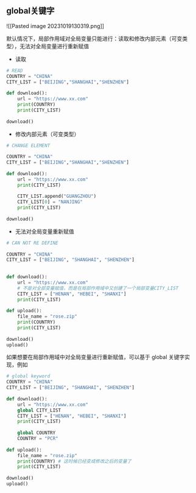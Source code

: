 ## global关键字

![[Pasted image 20231019130319.png]]

默认情况下，局部作用域对全局变量只能进行：读取和修改内部元素（可变类型），无法对全局变量进行重新赋值

- 读取
```python
# READ  
COUNTRY = "CHINA"  
CITY_LIST = ["BEIJING","SHANGHAI","SHENZHEN"]  
  
def download():  
    url = "https://www.xx.com"  
    print(COUNTRY)  
    print(CITY_LIST)  
  
download()
```

- 修改内部元素（可变类型）
```python
# CHANGE ELEMENT  
  
COUNTRY = "CHINA"  
CITY_LIST = ["BEIJING","SHANGHAI","SHENZHEN"]  
  
def download():  
    url = "https://www.xx.com"  
    print(CITY_LIST)  
  
    CITY_LIST.append("GUANGZHOU")  
    CITY_LIST[0] = "NANJING"  
    print(CITY_LIST)  
  
download()
```

- 无法对全局变量重新赋值
```python
# CAN NOT RE DEFINE  
  
COUNTRY = "CHINA"  
CITY_LIST = ["BEIJING", "SHANGHAI", "SHENZHEN"]  
  
  
def download():  
    url = "https://www.xx.com"  
    # 不是对全部变量赋值，而是在局部作用域中又创建了一个局部变量CITY_LIST  
    CITY_LIST = ["HENAN", "HEBEI", "SHANXI"]  
    print(CITY_LIST)  
  
def upload():  
    file_name = "rose.zip"  
    print(COUNTRY)  
    print(CITY_LIST)  
  
download()  
upload()
```


如果想要在局部作用域中对全局变量进行重新赋值，可以基于 global 关键字实现，例如

```python
# global keyword  
COUNTRY = "CHINA"  
CITY_LIST = ["BEIJING", "SHANGHAI", "SHENZHEN"]  
  
def download():  
    url = "https://www.xx.com"  
    global CITY_LIST  
    CITY_LIST = ["HENAN", "HEBEI", "SHANXI"]  
    print(CITY_LIST)  
      
    global COUNTRY  
    COUNTRY = "PCR"  
  
def upload():  
    file_name = "rose.zip"  
    print(COUNTRY) # 这时候已经变成修改之后的变量了  
    print(CITY_LIST)  
  
download()  
upload()
```
